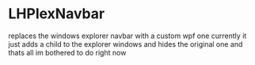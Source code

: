 # LHPlexNavbar
replaces the windows explorer navbar with a custom wpf one
currently it just adds a child to the explorer windows and hides the original one and thats all im bothered to do right now
